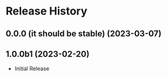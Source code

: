 # Release History

## 0.0.0 (it should be stable) (2023-03-07)



## 1.0.0b1 (2023-02-20)

* Initial Release
